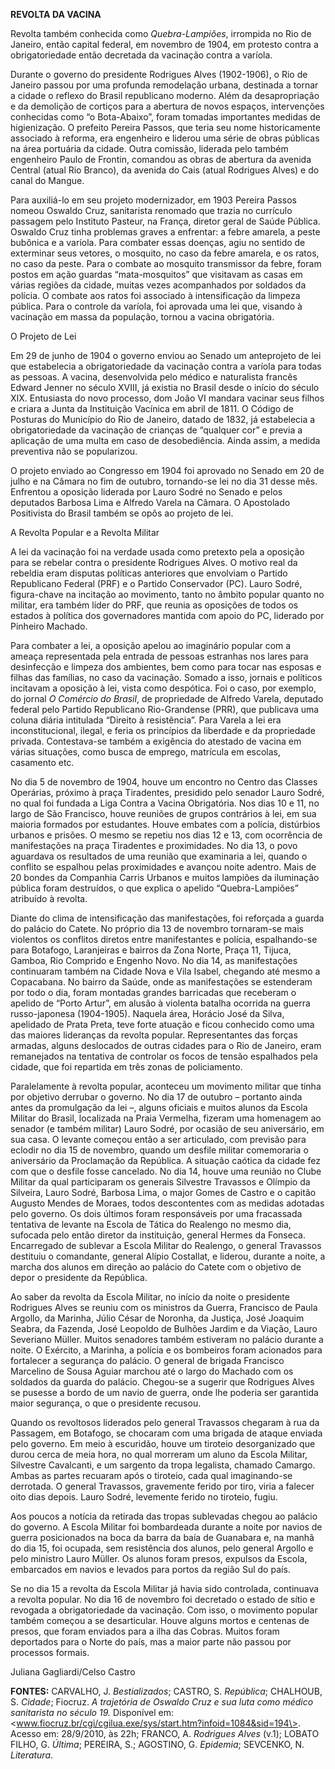 **REVOLTA DA VACINA**

Revolta também conhecida como *Quebra-Lampiões*, irrompida no Rio de
Janeiro, então capital federal, em novembro de 1904, em protesto contra
a obrigatoriedade então decretada da vacinação contra a varíola.

Durante o governo do presidente Rodrigues Alves (1902-1906), o Rio de
Janeiro passou por uma profunda remodelação urbana, destinada a tornar a
cidade o reflexo do Brasil republicano moderno. Além da desapropriação e
da demolição de cortiços para a abertura de novos espaços, intervenções
conhecidas como “o Bota-Abaixo”, foram tomadas importantes medidas de
higienização. O prefeito Pereira Passos, que teria seu nome
historicamente associado à reforma, era engenheiro e liderou uma série
de obras públicas na área portuária da cidade. Outra comissão, liderada
pelo também engenheiro Paulo de Frontin, comandou as obras de abertura
da avenida Central (atual Rio Branco), da avenida do Cais (atual
Rodrigues Alves) e do canal do Mangue.

Para auxiliá-lo em seu projeto modernizador, em 1903 Pereira Passos
nomeou Oswaldo Cruz, sanitarista renomado que trazia no currículo
passagem pelo Instituto Pasteur, na França, diretor geral de Saúde
Pública. Oswaldo Cruz tinha problemas graves a enfrentar: a febre
amarela, a peste bubônica e a varíola. Para combater essas doenças, agiu
no sentido de exterminar seus vetores, o mosquito, no caso da febre
amarela, e os ratos, no caso da peste. Para o combate ao mosquito
transmissor da febre, foram postos em ação guardas “mata-mosquitos” que
visitavam as casas em várias regiões da cidade, muitas vezes
acompanhados por soldados da polícia. O combate aos ratos foi associado
à intensificação da limpeza pública. Para o controle da varíola, foi
aprovada uma lei que, visando à vacinação em massa da população, tornou
a vacina obrigatória.

O Projeto de Lei

Em 29 de junho de 1904 o governo enviou ao Senado um anteprojeto de lei
que estabelecia a obrigatoriedade da vacinação contra a varíola para
todas as pessoas. A vacina, desenvolvida pelo médico e naturalista
francês Edward Jenner no século XVIII, já existia no Brasil desde o
início do século XIX. Entusiasta do novo processo, dom João VI mandara
vacinar seus filhos e criara a Junta da Instituição Vacínica em abril de
1811. O Código de Posturas do Município do Rio de Janeiro, datado de
1832, já estabelecia a obrigatoriedade da vacinação de crianças de
“qualquer cor” e previa a aplicação de uma multa em caso de
desobediência. Ainda assim, a medida preventiva não se popularizou.

O projeto enviado ao Congresso em 1904 foi aprovado no Senado em 20 de
julho e na Câmara no fim de outubro, tornando-se lei no dia 31 desse
mês. Enfrentou a oposição liderada por Lauro Sodré no Senado e pelos
deputados Barbosa Lima e Alfredo Varela na Câmara. O Apostolado
Positivista do Brasil também se opôs ao projeto de lei.

A Revolta Popular e a Revolta Militar

A lei da vacinação foi na verdade usada como pretexto pela a oposição
para se rebelar contra o presidente Rodrigues Alves. O motivo real da
rebeldia eram disputas políticas anteriores que envolviam o Partido
Republicano Federal (PRF) e o Partido Conservador (PC). Lauro Sodré,
figura-chave na incitação ao movimento, tanto no âmbito popular quanto
no militar, era também líder do PRF, que reunia as oposições de todos os
estados à política dos governadores mantida com apoio do PC, liderado
por Pinheiro Machado.

Para combater a lei, a oposição apelou ao imaginário popular com a
ameaça representada pela entrada de pessoas estranhas nos lares para
desinfecção e limpeza dos ambientes, bem como para tocar nas esposas e
filhas das famílias, no caso da vacinação. Somado a isso, jornais e
políticos incitavam a oposição à lei, vista como despótica. Foi o caso,
por exemplo, do jornal *O Comércio do Brasil*, de propriedade de Alfredo
Varela, deputado federal pelo Partido Republicano Rio-Grandense (PRR),
que publicava uma coluna diária intitulada “Direito à resistência”. Para
Varela a lei era inconstitucional, ilegal, e feria os princípios da
liberdade e da propriedade privada. Contestava-se também a exigência do
atestado de vacina em várias situações, como busca de emprego, matrícula
em escolas, casamento etc.

No dia 5 de novembro de 1904, houve um encontro no Centro das Classes
Operárias, próximo à praça Tiradentes, presidido pelo senador Lauro
Sodré, no qual foi fundada a Liga Contra a Vacina Obrigatória. Nos dias
10 e 11, no largo de São Francisco, houve reuniões de grupos contrários
à lei, em sua maioria formados por estudantes. Houve embates com a
polícia, distúrbios urbanos e prisões. O mesmo se repetiu nos dias 12 e
13, com ocorrência de manifestações na praça Tiradentes e proximidades.
No dia 13, o povo aguardava os resultados de uma reunião que examinaria
a lei, quando o conflito se espalhou pelas proximidades e avançou noite
adentro. Mais de 20 bondes da Companhia Carris Urbanos e muitos lampiões
da iluminação pública foram destruídos, o que explica o apelido
“Quebra-Lampiões” atribuído à revolta.

Diante do clima de intensificação das manifestações, foi reforçada a
guarda do palácio do Catete. No próprio dia 13 de novembro tornaram-se
mais violentos os conflitos diretos entre manifestantes e polícia,
espalhando-se para Botafogo, Laranjeiras e bairros da Zona Norte, Praça
11, Tijuca, Gamboa, Rio Comprido e Engenho Novo. No dia 14, as
manifestações continuaram também na Cidade Nova e Vila Isabel, chegando
até mesmo a Copacabana. No bairro da Saúde, onde as manifestações se
estenderam por todo o dia, foram montadas grandes barricadas que
receberam o apelido de “Porto Artur”, em alusão à violenta batalha
ocorrida na guerra russo-japonesa (1904-1905). Naquela área, Horácio
José da Silva, apelidado de Prata Preta, teve forte atuação e ficou
conhecido como uma das maiores lideranças da revolta popular.
Representantes das forças armadas, alguns deslocados de outras cidades
para o Rio de Janeiro, eram remanejados na tentativa de controlar os
focos de tensão espalhados pela cidade, que foi repartida em três zonas
de policiamento.

Paralelamente à revolta popular, aconteceu um movimento militar que
tinha por objetivo derrubar o governo. No dia 17 de outubro – portanto
ainda antes da promulgação da lei –, alguns oficiais e muitos alunos da
Escola Militar do Brasil, localizada na Praia Vermelha, fizeram uma
homenagem ao senador (e também militar) Lauro Sodré, por ocasião de seu
aniversário, em sua casa. O levante começou então a ser articulado, com
previsão para eclodir no dia 15 de novembro, quando um desfile militar
comemoraria o aniversário da Proclamação da República. A situação
caótica da cidade fez com que o desfile fosse cancelado. No dia 14,
houve uma reunião no Clube Militar da qual participaram os generais
Silvestre Travassos e Olímpio da Silveira, Lauro Sodré, Barbosa Lima, o
major Gomes de Castro e o capitão Augusto Mendes de Moraes, todos
descontentes com as medidas adotadas pelo governo. Os dois últimos foram
responsáveis por uma fracassada tentativa de levante na Escola de Tática
do Realengo no mesmo dia, sufocada pelo então diretor da instituição,
general Hermes da Fonseca. Encarregado de sublevar a Escola Militar do
Realengo, o general Travassos destituiu o comandante, general Alípio
Costallat, e liderou, durante a noite, a marcha dos alunos em direção ao
palácio do Catete com o objetivo de depor o presidente da República.

Ao saber da revolta da Escola Militar, no início da noite o presidente
Rodrigues Alves se reuniu com os ministros da Guerra, Francisco de Paula
Argollo, da Marinha, Júlio César de Noronha, da Justiça, José Joaquim
Seabra, da Fazenda, José Leopoldo de Bulhões Jardim e da Viação, Lauro
Severiano Müller. Muitos senadores também estiveram no palácio durante a
noite. O Exército, a Marinha, a polícia e os bombeiros foram acionados
para fortalecer a segurança do palácio. O general de brigada Francisco
Marcelino de Sousa Aguiar marchou até o largo do Machado com os soldados
da guarda do palácio. Chegou-se a sugerir que Rodrigues Alves se pusesse
a bordo de um navio de guerra, onde lhe poderia ser garantida maior
segurança, o que o presidente recusou.

Quando os revoltosos liderados pelo general Travassos chegaram à rua da
Passagem, em Botafogo, se chocaram com uma brigada de ataque enviada
pelo governo. Em meio à escuridão, houve um tiroteio desorganizado que
durou cerca de meia hora, no qual morreram um aluno da Escola Militar,
Silvestre Cavalcanti, e um sargento da tropa legalista, chamado Camargo.
Ambas as partes recuaram após o tiroteio, cada qual imaginando-se
derrotada. O general Travassos, gravemente ferido por tiro, viria a
falecer oito dias depois. Lauro Sodré, levemente ferido no tiroteio,
fugiu.

Aos poucos a notícia da retirada das tropas sublevadas chegou ao palácio
do governo. A Escola Militar foi bombardeada durante a noite por navios
de guerra posicionados na boca da barra da baía de Guanabara e, na manhã
do dia 15, foi ocupada, sem resistência dos alunos, pelo general Argollo
e pelo ministro Lauro Müller. Os alunos foram presos, expulsos da
Escola, embarcados em navios e levados para portos da região Sul do
país.

Se no dia 15 a revolta da Escola Militar já havia sido controlada,
continuava a revolta popular. No dia 16 de novembro foi decretado o
estado de sítio e revogada a obrigatoriedade da vacinação. Com isso, o
movimento popular também começou a se desarticular. Houve alguns mortos
e centenas de presos, que foram enviados para a ilha das Cobras. Muitos
foram deportados para o Norte do país, mas a maior parte não passou por
processos formais.

Juliana Gagliardi/Celso Castro

**FONTES:** CARVALHO, J. *Bestializados*; CASTRO, S. *República*;
CHALHOUB, S. *Cidade*; Fiocruz. *A trajetória de Oswaldo Cruz e sua luta
como médico sanitarista no século 19.* Disponível em:
\<www.fiocruz.br/cgi/cgilua.exe/sys/start.htm?infoid=1084&sid=194\>.
Acesso em: 28/9/2010, às 22h; FRANCO, A. *Rodrigues Alves* (v.1); LOBATO
FILHO, G. *Última*; PEREIRA, S.; AGOSTINO, G. *Epidemia*; SEVCENKO, N.
*Literatura*.
